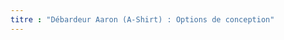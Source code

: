 ```yaml
---
titre : "Débardeur Aaron (A-Shirt) : Options de conception"
---
```


<PatternOptions pattern='aaron' />
